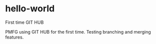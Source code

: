 # hello-world
First time GIT HUB

PMFG using GIT HUB for the first time.  Testing branching and merging features.
